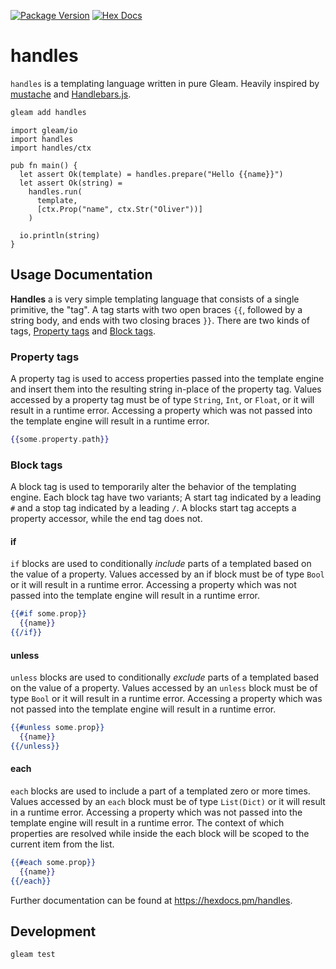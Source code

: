 [![Package Version](https://img.shields.io/hexpm/v/handles)](https://hex.pm/packages/handles)
[![Hex Docs](https://img.shields.io/badge/hex-docs-ffaff3)](https://hexdocs.pm/handles/)

# handles

`handles` is a templating language written in pure Gleam. Heavily inspired by [mustache](https://mustache.github.io/) and [Handlebars.js](https://github.com/handlebars-lang/handlebars.js).

```sh
gleam add handles
```

```gleam
import gleam/io
import handles
import handles/ctx

pub fn main() {
  let assert Ok(template) = handles.prepare("Hello {{name}}")
  let assert Ok(string) =
    handles.run(
      template,
      [ctx.Prop("name", ctx.Str("Oliver"))]
    )

  io.println(string)
}
```

## Usage Documentation

__Handles__ a is very simple templating language that consists of a single primitive, the "tag".
A tag starts with two open braces `{{`, followed by a string body, and ends with two closing braces `}}`.
There are two kinds of tags, [Property tags](#property-tags) and [Block tags](#block-tags).

### Property tags

A property tag is used to access properties passed into the template engine and insert them into the resulting string in-place of the property tag.
Values accessed by a property tag must be of type `String`, `Int`, or `Float`, or it will result in a runtime error.
Accessing a property which was not passed into the template engine will result in a runtime error.

```handlebars
{{some.property.path}}
```

### Block tags

A block tag is used to temporarily alter the behavior of the templating engine.
Each block tag have two variants; A start tag indicated by a leading `#` and a stop tag indicated by a leading `/`.
A blocks start tag accepts a property accessor, while the end tag does not.

#### if

`if` blocks are used to conditionally _include_ parts of a templated based on the value of a property.
Values accessed by an if block must be of type `Bool` or it will result in a runtime error.
Accessing a property which was not passed into the template engine will result in a runtime error.

```handlebars
{{#if some.prop}}
  {{name}}
{{/if}}
```

#### unless

`unless` blocks are used to conditionally _exclude_ parts of a templated based on the value of a property.
Values accessed by an `unless` block must be of type `Bool` or it will result in a runtime error.
Accessing a property which was not passed into the template engine will result in a runtime error.

```handlebars
{{#unless some.prop}}
  {{name}}
{{/unless}}
```

#### each

`each` blocks are used to include a part of a templated zero or more times.
Values accessed by an `each` block must be of type `List(Dict)` or it will result in a runtime error.
Accessing a property which was not passed into the template engine will result in a runtime error.
The context of which properties are resolved while inside the each block will be scoped to the current item from the list.

```handlebars
{{#each some.prop}}
  {{name}}
{{/each}}
```

Further documentation can be found at <https://hexdocs.pm/handles>.

## Development

```sh
gleam test
```
